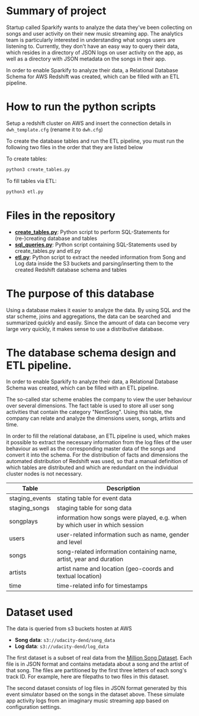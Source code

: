 # Summary of project

Startup called Sparkify wants to analyze the data they've been collecting on songs and user activity on their new music streaming app. The analytics team is particularly interested in understanding what songs users are listening to. Currently, they don't have an easy way to query their data, which resides in a directory of JSON logs on user activity on the app, as well as a directory with JSON metadata on the songs in their app.

In order to enable Sparkify to analyze their data, a Relational Database Schema for AWS Redshift was created, which can be filled with an ETL pipeline.

# How to run the python scripts

Setup a redshift cluster on AWS and insert the connection details in `dwh_template.cfg` (rename it to `dwh.cfg`)

To create the database tables and run the ETL pipeline, you must run the following two files in the order that they are listed below

To create tables:
```bash
python3 create_tables.py
```
To fill tables via ETL:
```bash
python3 etl.py
```

# Files in the repository


* **[create_tables.py](create_tables.py)**: Python script to perform SQL-Statements for (re-)creating database and tables
* **[sql_queries.py](sql_queries.py)**: Python script containing SQL-Statements used by create_tables.py and etl.py
* **[etl.py](etl.py)**: Python script to extract the needed information from Song and Log data inside the S3 buckets and parsing/inserting them to the created Redshift database schema and tables

# The purpose of this database

Using a database makes it easier to analyze the data. By using SQL and the star scheme, joins and aggregations, the data can be searched and summarized quickly and easily. Since the amount of data can become very large very quickly, it makes sense to use a distributive database. 

# The database schema design and ETL pipeline.

In order to enable Sparkify to analyze their data, a Relational Database Schema was created, which can be filled with an ETL pipeline.

The so-called star scheme enables the company to view the user behaviour over several dimensions.
The fact table is used to store all user song activities that contain the category "NextSong". Using this table, the company can relate and analyze the dimensions users, songs, artists and time.

In order to fill the relational database, an ETL pipeline is used, which makes it possible to extract the necessary information from the log files of the user behaviour as well as the corresponding master data of the songs and convert it into the schema. For the distribution of facts and dimensions the automated distribution of Redshift was used, so that a manual definition of which tables are distributed and which are redundant on the individual cluster nodes is not necessary.

| Table | Description |
| ---- | ---- |
| staging_events | stating table for event data |
| staging_songs | staging table for song data |
| songplays | information how songs were played, e.g. when by which user in which session | 
| users | user-related information such as name, gender and level | 
| songs | song-related information containing name, artist, year and duration | 
| artists | artist name and location (geo-coords and textual location) | 
| time | time-related info for timestamps | 

# Dataset used

The data is queried from s3 buckets hosten at AWS

* **Song data**: ```s3://udacity-dend/song_data```
* **Log data**: ```s3://udacity-dend/log_data```

The first dataset is a subset of real data from the [Million Song Dataset](http://millionsongdataset.com/). Each file is in JSON format and contains metadata about a song and the artist of that song. The files are partitioned by the first three letters of each song's track ID. For example, here are filepaths to two files in this dataset.

The second dataset consists of log files in JSON format generated by this event simulator based on the songs in the dataset above. These simulate app activity logs from an imaginary music streaming app based on configuration settings.
